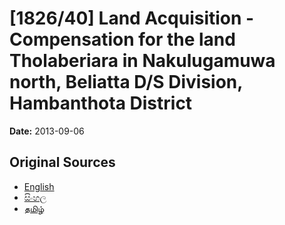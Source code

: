 # [1826/40] Land Acquisition - Compensation for the land Tholaberiara in Nakulugamuwa north, Beliatta D/S Division, Hambanthota District

**Date:** 2013-09-06

## Original Sources

- [English](https://documents.gov.lk/view/extra-gazettes/2013/9/1826-40_E.pdf)
- [සිංහල](https://documents.gov.lk/view/extra-gazettes/2013/9/1826-40_S.pdf)
- [தமிழ்](https://documents.gov.lk/view/extra-gazettes/2013/9/1826-40_T.pdf)
